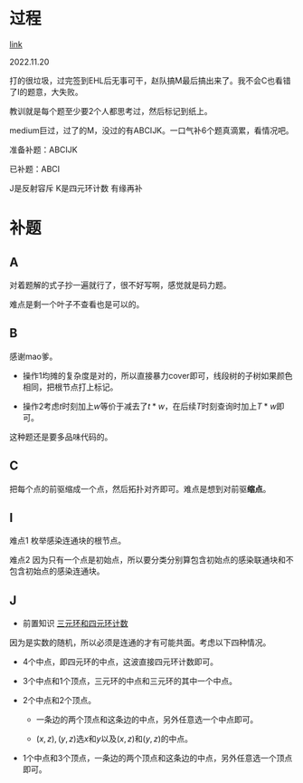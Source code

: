 # 过程

[link](https://codeforces.com/gym/104053)

2022.11.20

打的很垃圾，过完签到EHL后无事可干，赵队搞M最后搞出来了。我不会C也看错了I的题意，大失败。

教训就是每个题至少要2个人都思考过，然后标记到纸上。

medium巨过，过了的M，没过的有ABCIJK。一口气补6个题真滴累，看情况吧。

准备补题：ABCIJK

已补题：ABCI 

J是反射容斥  K是四元环计数 有缘再补

# 补题

## A

对着题解的式子抄一遍就行了，很不好写啊，感觉就是码力题。

难点是剩一个叶子不查看也是可以的。

## B

感谢mao爹。

- 操作1均摊的复杂度是对的，所以直接暴力cover即可，线段树的子树如果颜色相同，把根节点打上标记。

- 操作2考虑$t$时刻加上$w$等价于减去了$t*w$，在后续$T$时刻查询时加上$T*w$即可。

这种题还是要多品味代码的。

## C 

把每个点的前驱缩成一个点，然后拓扑对齐即可。难点是想到对前驱**缩点**。


## I

难点1 枚举感染连通块的根节点。

难点2 因为只有一个点是初始点，所以要分类分别算包含初始点的感染联通块和不包含初始点的感染连通块。

## J

- 前置知识 [三元环和四元环计数](https://kimoyami.github.io/2020/01/29/%E4%B8%89%E5%85%83%E7%8E%AF-%E5%9B%9B%E5%85%83%E7%8E%AF%E8%AE%A1%E6%95%B0/)

因为是实数的随机，所以必须是连通的才有可能共面。考虑以下四种情况。

- 4个中点，即四元环的中点，这波直接四元环计数即可。

- 3个中点和1个顶点，三元环的中点和三元环的其中一个中点。

- 2个中点和2个顶点。

    - 一条边的两个顶点和这条边的中点，另外任意选一个中点即可。

    - $(x,z),(y,z)$选$x$和$y$以及$(x,z)$和$(y,z)$的中点。

- 1个中点和3个顶点，一条边的两个顶点和这条边的中点，另外任意选一个顶点即可。
